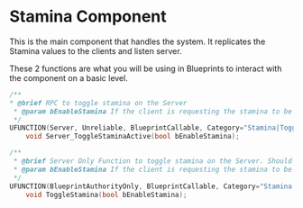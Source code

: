 ﻿# Stamina Component

This is the main component that handles the system. It replicates the Stamina values to the clients and listen server.


These 2 functions are what you will be using in Blueprints to interact with the component on a 
basic level. 
```c++
/**
* @brief RPC to toggle stamina on the Server
 * @param bEnableStamina If the client is requesting the stamina to be enabled or disabled
 */
UFUNCTION(Server, Unreliable, BlueprintCallable, Category="Stamina|Toggle")
    void Server_ToggleStaminaActive(bool bEnableStamina);

/**
 * @brief Server Only Function to toggle stamina on the Server. Should be used over the RPC equivalent when possible.
 * @param bEnableStamina If the client is requesting the stamina to be enabled or disabled
 */
UFUNCTION(BlueprintAuthorityOnly, BlueprintCallable, Category="Stamina|Toggle")
    void ToggleStamina(bool bEnableStamina);
```

